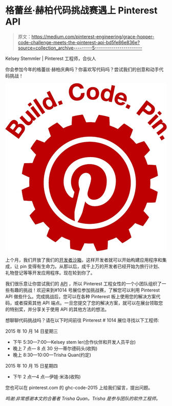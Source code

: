 # 格蕾丝·赫柏代码挑战赛遇上 Pinterest API

> 原文：<https://medium.com/pinterest-engineering/grace-hopper-code-challenge-meets-the-pinterest-api-bd5fe86e836e?source=collection_archive---------5----------------------->

Kelsey Stemmler | Pinterest 工程师，合伙人

你会参加今年的格蕾丝·赫柏庆典吗？你喜欢写代码吗？尝试我们的创意和动手代码挑战！

![](img/bf6702ec1eb54957c5003184f8a0e879.png)

上个月，我们开放了我们的[开发者沙箱](https://engineering.pinterest.com/blog/start-building-pinterest-api)，这样开发者就可以开始构建应用程序和集成，让 pin 变得有生命力。从那以后，成千上万的开发者已经开始为旅行计划、礼物登记等等开发应用程序。现在轮到你了。

我们很乐意让你尝试我们的 [API](https://developers.pinterest.com/docs/api/overview/) ，所以 Pinterest 工程女性的一个小团队组织了一些有趣的挑战！欢迎来到#1014 号展位参加挑战赛，了解您可以利用 Pinterest API 做些什么。完成挑战后，您可以在各种 Pinterest 板上使用您的解决方案代码，或者探索其他 API 端点。一旦您提交了您的解决方案，就可以在展台领取您的特别奖，并分享关于使用 API 的其他方法的想法。

想聊聊代码挑战吗？请在以下时间前往 Pinterest # 1014 展位寻找以下工程师:

2015 年 10 月 14 日星期三

*   下午 5:30—7:00—Kelsey stem ler(合作伙伴和开发人员平台)
*   晚上 7 点— 8 点 30 分—蒂尔德码头(收购)
*   晚上 8:30—10:00—Trisha Quan(约定)

2015 年 10 月 15 日星期四

*   下午 2 点—4 点—伊娃·米洛(收购)

您也可以在 pinterest.com 的 ghc-code-2015 上给我们留言，提出问题。

*鸣谢:非常感谢本文的合著者 Trisha Quan。Trisha 是参与团队的软件工程师。*